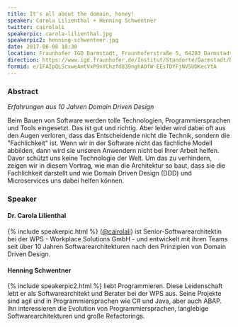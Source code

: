 ```yaml
---
title: It's all about the domain, honey!
speaker: Carola Lilienthal + Henning Schwentner
twitter: cairolali
speakerpic: carola-lilienthal.jpg
speakerpic2: henning-schwentner.jpg
date: 2017-06-08 18:30
location: Fraunhofer IGD Darmstadt, Fraunhoferstraße 5, 64283 Darmstadt
direction: https://www.igd.fraunhofer.de/Institut/Standorte/Darmstadt/Das-Fraunhofer-IGD-Darmstadt
formid: e/1FAIpQLScxweAmtVxP9nYChzfd839nghAOfW-EEsTDYFjNVSUDKecYtA
---
```


### Abstract

_Erfahrungen aus 10 Jahren Domain Driven Design_

Beim Bauen von Software werden tolle Technologien, Programmiersprachen
und Tools eingesetzt. Das ist gut und richtig. Aber leider wird dabei
oft aus den Augen verloren, dass das Entscheidende nicht die Technik,
sondern die "Fachlichkeit" ist. Wenn wir in der Software nicht das
fachliche Modell abbilden, dann wird sie unseren Anwendern nicht bei
Ihrer Arbeit helfen. Davor schützt uns keine Technologie der Welt. Um
das zu verhindern, zeigen wir in diesem Vortrag, wie man die
Architektur so baut, dass sie die Fachlichkeit darstellt und wie
Domain Driven Design (DDD) und Microservices uns dabei helfen können.

### Speaker

#### Dr. Carola Lilienthal

{% include speakerpic.html %}
([@cairolali](https://twitter.com/cairolali)) ist
Senior-Softwarearchitektin bei der WPS - Workplace Solutions GmbH -
und entwickelt mit ihren Teams seit über 10 Jahren
Softwarearchitekturen nach den Prinzipien von Domain Driven Design.

<div style="clear: both"></div>

#### Henning Schwentner

{% include speakerpic2.html %} liebt Programmieren. Diese Leidenschaft
lebt er als Softwarearchitekt und Berater bei der WPS aus. Seine
Projekte sind agil und in Programmiersprachen wie C# und Java, aber
auch ABAP. Ihn interessieren die Evolution von Programmiersprachen,
langlebige Softwarearchitekturen und große Refactorings.
